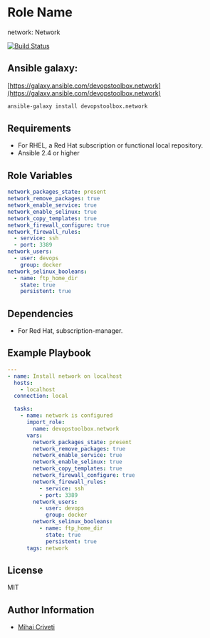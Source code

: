 Role Name
=========

network: Network

[![Build Status](https://travis-ci.org/cmihai-ansible/network.svg?branch=master)](https://travis-ci.org/cmihai-ansible/network)

Ansible galaxy:
---------------

[https://galaxy.ansible.com/devopstoolbox.network](https://galaxy.ansible.com/devopstoolbox.network)

```bash
ansible-galaxy install devopstoolbox.network
```

Requirements
------------

- For RHEL, a Red Hat subscription or functional local repository.
- Ansible 2.4 or higher

Role Variables
--------------

```yaml
network_packages_state: present
network_remove_packages: true
network_enable_service: true
network_enable_selinux: true
network_copy_templates: true
network_firewall_configure: true
network_firewall_rules:
  - service: ssh
  - port: 3389
network_users:
  - user: devops
    group: docker
network_selinux_booleans:
  - name: ftp_home_dir
    state: true
    persistent: true
```

Dependencies
------------

- For Red Hat, subscription-manager.

Example Playbook
----------------

```yaml
---
- name: Install network on localhost
  hosts:
    - localhost
  connection: local

  tasks:
    - name: network is configured
      import_role:
        name: devopstoolbox.network
      vars:
        network_packages_state: present
        network_remove_packages: true
        network_enable_service: true
        network_enable_selinux: true
        network_copy_templates: true
        network_firewall_configure: true
        network_firewall_rules:
          - service: ssh
          - port: 3389
        network_users:
          - user: devops
            group: docker
        network_selinux_booleans:
          - name: ftp_home_dir
            state: true
            persistent: true
      tags: network
```

License
-------

MIT

Author Information
------------------

- [Mihai Criveti](https://www.linkedin.com/in/devopstoolbox.)
